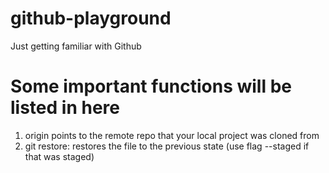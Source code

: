 # github-playground
Just getting familiar with Github

# Some important functions will be listed in here
1. origin points to the remote repo that your local project was cloned from
2. git restore: restores the file to the previous state (use flag --staged if that was staged)
